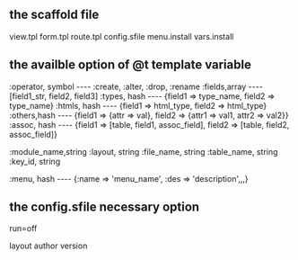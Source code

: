 ## the scaffold file

view.tpl
form.tpl
route.tpl
config.sfile
menu.install
vars.install



## the availble option of @t template variable

:operator, symbol ---- :create, :alter, :drop, :rename
:fields,array 	---- [field1_str, field2, field3]
:types,	hash	---- {field1 => type_name, field2 => type_name}
:htmls,	hash	---- {field1 => html_type, field2 => html_type}
:others,hash	---- {field1 => {attr => val}, field2 => {attr1 => val1, attr2 => val2}}
:assoc,	hash	---- {field1 => [table, field1, assoc_field], field2 => [table, field2, assoc_field]}

:module_name,string
:layout,	string
:file_name, string
:table_name, string
:key_id,	string

:menu,		hash	---- {:name => 'menu_name', :des => 'description',,,}



## the config.sfile necessary option

run=off

layout
author
version
